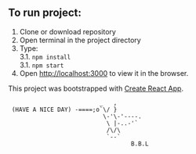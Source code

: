 ## To run project:
1. Clone or download repository
2. Open terminal in the project directory
3. Type:<br>
  3.1. `npm install`<br>
  3.1. `npm start`
4. Open [http://localhost:3000](http://localhost:3000) to view it in the browser.

This project was bootstrapped with [Create React App](https://github.com/facebook/create-react-app).


                              _   ,
     (HAVE A NICE DAY) -====;o`\/ }
                               \-'\-'----.
                                \ |-..-'`
                                /\/\
                                `--`
                                       B.B.L